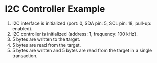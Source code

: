 # I2C Controller Example

1. I2C interface is initialized (port: 0, SDA pin: 5, SCL pin: 18, pull-up: enabled).
2. I2C controller is initialized (address: 1, frequency: 100 kHz).
3. 5 bytes are written to the target.
4. 5 bytes are read from the target.
4. 5 bytes are written and 5 bytes are read from the target in a single transaction.
